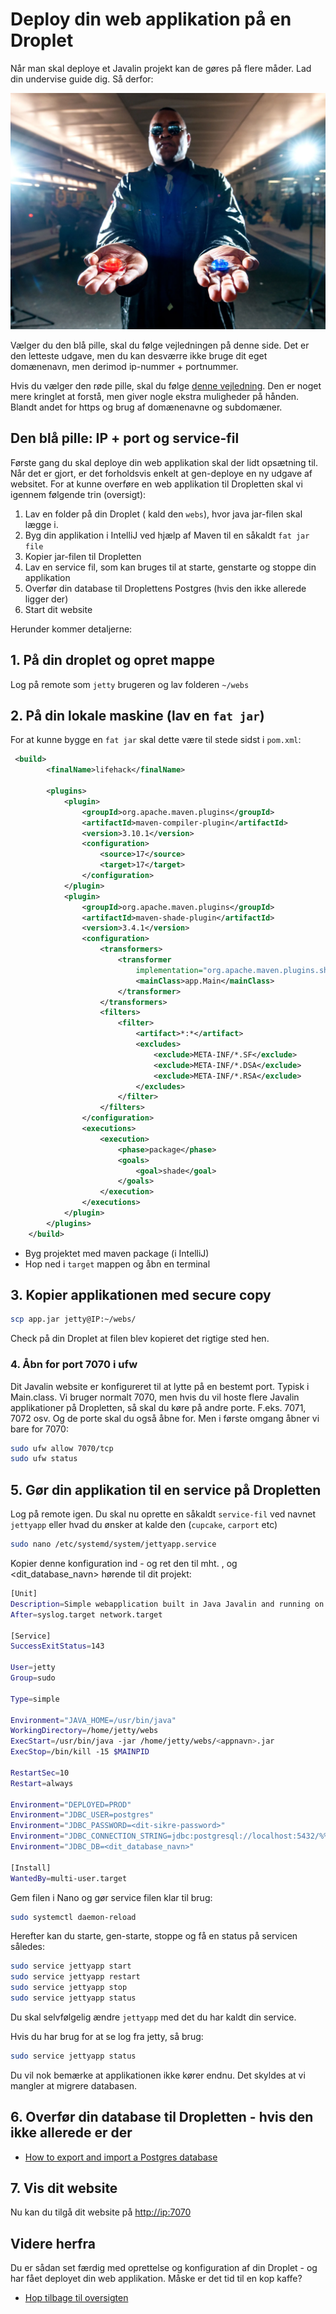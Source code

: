 # Deploy din web applikation på en Droplet

Når man skal deploye et Javalin projekt kan de gøres på flere måder. Lad din undervise guide dig. Så derfor:

![Red or Blue](./images/redblue.webp)

Vælger du den blå pille, skal du følge vejledningen på denne side. Det er den letteste udgave,
men du kan desværre ikke bruge dit eget domænenavn, men derimod ip-nummer + portnummer.

Hvis du vælger den røde pille, skal du følge [denne vejledning](https://github.com/dat2Cph/caddy_deployment). Den er noget mere kringlet at forstå, men giver nogle ekstra muligheder på hånden. Blandt andet for https og brug af domænenavne og subdomæner.

## Den blå pille: IP + port og service-fil

Første gang du skal deploye din web applikation skal der lidt opsætning til. Når det er gjort, er det forholdsvis enkelt at gen-deploye en ny udgave af websitet. For at kunne overføre en web applikation til Dropletten skal vi igennem følgende trin (oversigt):

1. Lav en folder på din Droplet ( kald den `webs`), hvor java jar-filen skal lægge i.
2. Byg din applikation i IntelliJ ved hjælp af Maven til en såkaldt `fat jar file`
3. Kopier jar-filen til Dropletten
4. Lav en service fil, som kan bruges til at starte, genstarte og stoppe din applikation
5. Overfør din database til Droplettens Postgres (hvis den ikke allerede ligger der)
6. Start dit website

Herunder kommer detaljerne:

## 1. På din droplet og opret mappe

Log på remote som `jetty` brugeren og lav folderen `~/webs`

## 2. På din lokale maskine (lav en `fat jar`)

For at kunne bygge en `fat jar` skal dette være til stede sidst i `pom.xml`:

```xml
 <build>
        <finalName>lifehack</finalName>

        <plugins>
            <plugin>
                <groupId>org.apache.maven.plugins</groupId>
                <artifactId>maven-compiler-plugin</artifactId>
                <version>3.10.1</version>
                <configuration>
                    <source>17</source>
                    <target>17</target>
                </configuration>
            </plugin>
            <plugin>
                <groupId>org.apache.maven.plugins</groupId>
                <artifactId>maven-shade-plugin</artifactId>
                <version>3.4.1</version>
                <configuration>
                    <transformers>
                        <transformer
                            implementation="org.apache.maven.plugins.shade.resource.ManifestResourceTransformer">
                            <mainClass>app.Main</mainClass>
                        </transformer>
                    </transformers>
                    <filters>
                        <filter>
                            <artifact>*:*</artifact>
                            <excludes>
                                <exclude>META-INF/*.SF</exclude>
                                <exclude>META-INF/*.DSA</exclude>
                                <exclude>META-INF/*.RSA</exclude>
                            </excludes>
                        </filter>
                    </filters>
                </configuration>
                <executions>
                    <execution>
                        <phase>package</phase>
                        <goals>
                            <goal>shade</goal>
                        </goals>
                    </execution>
                </executions>
            </plugin>
        </plugins>
    </build>
```

- Byg projektet med maven package (i IntelliJ)
- Hop ned i `target` mappen og åbn en terminal

## 3. Kopier applikationen med secure copy

```bash
scp app.jar jetty@IP:~/webs/
```

Check på din Droplet at filen blev kopieret det rigtige sted hen.

### 4. Åbn for port 7070 i ufw

Dit Javalin website er konfigureret til at lytte på en bestemt port. Typisk
i Main.class. Vi bruger normalt 7070, men hvis du vil hoste flere Javalin applikationer på Dropletten, så skal du køre på andre porte. F.eks. 7071, 7072 osv. Og de porte skal du også åbne for. Men i første omgang åbner vi bare for 7070:

```bash
sudo ufw allow 7070/tcp
sudo ufw status
```

## 5. Gør din applikation til en service på Dropletten

Log på remote igen. Du skal nu oprette en såkaldt `service-fil` ved navnet `jettyapp` eller hvad du ønsker at kalde den (`cupcake`, `carport` etc)

```bash
sudo nano /etc/systemd/system/jettyapp.service
```

Kopier denne konfiguration ind - og ret den til mht. <appnavn>, <dit-sikre-password> og <dit_database_navn> hørende til dit projekt:

```bash
[Unit]
Description=Simple webapplication built in Java Javalin and running on Jetty
After=syslog.target network.target

[Service]
SuccessExitStatus=143

User=jetty
Group=sudo

Type=simple

Environment="JAVA_HOME=/usr/bin/java"
WorkingDirectory=/home/jetty/webs
ExecStart=/usr/bin/java -jar /home/jetty/webs/<appnavn>.jar
ExecStop=/bin/kill -15 $MAINPID

RestartSec=10
Restart=always

Environment="DEPLOYED=PROD"
Environment="JDBC_USER=postgres"
Environment="JDBC_PASSWORD=<dit-sikre-password>"
Environment="JDBC_CONNECTION_STRING=jdbc:postgresql://localhost:5432/%%s?currentSchema=public"
Environment="JDBC_DB=<dit_database_navn>"

[Install]
WantedBy=multi-user.target
```

Gem filen i Nano og gør service filen klar til brug:

```bash
sudo systemctl daemon-reload
```

Herefter kan du starte, gen-starte, stoppe og få en status på servicen således:

```bash
sudo service jettyapp start
sudo service jettyapp restart
sudo service jettyapp stop
sudo service jettyapp status
```

Du skal selvfølgelig ændre `jettyapp` med det du har kaldt din service.

Hvis du har brug for at se log fra jetty, så brug:

```bash
sudo service jettyapp status
```

Du vil nok bemærke at applikationen ikke kører endnu. Det skyldes at vi mangler at migrere databasen.

## 6. Overfør din database til Dropletten - hvis den ikke allerede er der

- [How to export and import a Postgres database](../webstack/backend/javalin/javalin_how_to.md#4-how-to-export-and-import-a-database)

## 7. Vis dit website

Nu kan du tilgå dit website på <http://ip:7070>

## Videre herfra

Du er sådan set færdig med oprettelse og konfiguration af din Droplet - og har fået deployet din web applikation.
Måske er det tid til en kop kaffe?

- [Hop tilbage til oversigten](./README.md)
